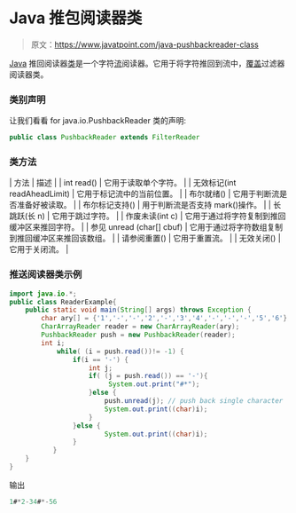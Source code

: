 # Java 推包阅读器类

> 原文：<https://www.javatpoint.com/java-pushbackreader-class>

[Java](java-tutorial) 推回阅读器[类](object-class)是一个字符[流](java-8-stream)阅读器。它用于将字符推回到流中，[覆盖](method-overriding-in-java)过滤器阅读器类。

### 类别声明

让我们看看 for java.io.PushbackReader 类的声明:

```java
public class PushbackReader extends FilterReader

```

### 类方法

| 方法 | 描述 |
| int read() | 它用于读取单个字符。 |
| 无效标记(int readAheadLimit) | 它用于标记流中的当前位置。 |
| 布尔就绪() | 它用于判断流是否准备好被读取。 |
| 布尔标记支持() | 用于判断流是否支持 mark()操作。 |
| 长跳跃(长 n) | 它用于跳过字符。 |
| 作废未读(int c) | 它用于通过将字符复制到推回缓冲区来推回字符。 |
| 参见 unread (char[] cbuf) | 它用于通过将字符数组复制到推回缓冲区来推回该数组。 |
| 请参阅重置() | 它用于重置流。 |
| 无效关闭() | 它用于关闭流。 |

### 推送阅读器类示例

```java
import java.io.*;
public class ReaderExample{
	public static void main(String[] args) throws Exception {
        char ary[] = {'1','-','-','2','-','3','4','-','-','-','5','6'};
        CharArrayReader reader = new CharArrayReader(ary); 
        PushbackReader push = new PushbackReader(reader);
        int i;
            while( (i = push.read())!= -1) {
                if(i == '-') {
            	    int j;
                    if( (j = push.read()) == '-'){
                         System.out.print("#*");
                    }else {
                    	push.unread(j); // push back single character
                        System.out.print((char)i);
                    }
	            }else {
	                    System.out.print((char)i);
	            }
           }       
    }
}

```

输出

```java
1#*2-34#*-56

```